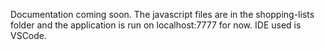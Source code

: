 Documentation coming soon. The javascript files are in the shopping-lists folder and the application is run on localhost:7777 for now. IDE used is VSCode.

